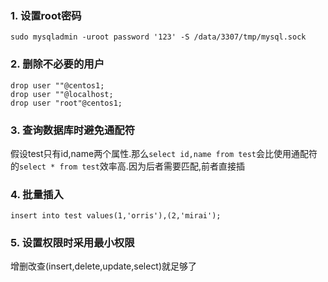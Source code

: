 ### 1. 设置root密码
```
sudo mysqladmin -uroot password '123' -S /data/3307/tmp/mysql.sock
```

### 2. 删除不必要的用户
```
drop user ""@centos1;
drop user ""@localhost;
drop user "root"@centos1;
```

### 3. 查询数据库时避免通配符
假设test只有id,name两个属性.那么`select id,name from test`会比使用通配符的`select * from test`效率高.因为后者需要匹配,前者直接插

### 4. 批量插入
```
insert into test values(1,'orris'),(2,'mirai');
```

### 5. 设置权限时采用最小权限
增删改查(insert,delete,update,select)就足够了
